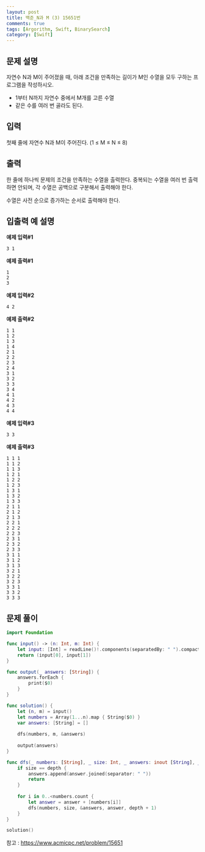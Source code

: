 ```yaml
---
layout: post
title: 백준_N과 M (3) 15651번
comments: true
tags: [Argorithm, Swift, BinarySearch]
category: [Swift]
---
```


## 문제 설명

자연수 N과 M이 주어졌을 때, 아래 조건을 만족하는 길이가 M인 수열을 모두 구하는 프로그램을 작성하시오.

- 1부터 N까지 자연수 중에서 M개를 고른 수열
- 같은 수를 여러 번 골라도 된다.

## 입력

첫째 줄에 자연수 N과 M이 주어진다. (1 ≤ M ≤ N ≤ 8)

## 출력

한 줄에 하나씩 문제의 조건을 만족하는 수열을 출력한다. 중복되는 수열을 여러 번 출력하면 안되며, 각 수열은 공백으로 구분해서 출력해야 한다.

수열은 사전 순으로 증가하는 순서로 출력해야 한다.

## 입출력 예 설명

**예제 입력#1**

```
3 1
```

**예제 출력#1**

```
1
2
3
```

**예제 입력#2**

```
4 2
```

**예제 출력#2**

```
1 1
1 2
1 3
1 4
2 1
2 2
2 3
2 4
3 1
3 2
3 3
3 4
4 1
4 2
4 3
4 4
```

**예제 입력#3**

```
3 3
```

**예제 출력#3**

```
1 1 1
1 1 2
1 1 3
1 2 1
1 2 2
1 2 3
1 3 1
1 3 2
1 3 3
2 1 1
2 1 2
2 1 3
2 2 1
2 2 2
2 2 3
2 3 1
2 3 2
2 3 3
3 1 1
3 1 2
3 1 3
3 2 1
3 2 2
3 2 3
3 3 1
3 3 2
3 3 3
```

## 문제 풀이

```swift
import Foundation

func input() -> (n: Int, m: Int) {
    let input: [Int] = readLine()!.components(separatedBy: " ").compactMap { Int($0) }
    return (input[0], input[1])
}

func output(_ answers: [String]) {
    answers.forEach {
        print($0)
    }
}

func solution() {
    let (n, m) = input()
    let numbers = Array(1...n).map { String($0) }
    var answers: [String] = []
    
    dfs(numbers, m, &answers)
    
    output(answers)
}

func dfs(_ numbers: [String], _ size: Int, _ answers: inout [String], _ answer: [String] = [], _ depth: Int = 0) {
    if size == depth {
        answers.append(answer.joined(separator: " "))
        return
    }
            
    for i in 0..<numbers.count {
        let answer = answer + [numbers[i]]
        dfs(numbers, size, &answers, answer, depth + 1)
    }
}

solution()
```

참고 : <https://www.acmicpc.net/problem/15651>